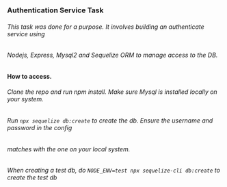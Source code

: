 ### Authentication Service Task

###### This task was done for a purpose. It involves building an authenticate service using

###### Nodejs, Express, Mysql2 and Sequelize ORM to manage access to the DB.

#### How to access.

###### Clone the repo and run npm install. Make sure Mysql is installed locally on your system.

###### Run `npx sequelize db:create` to create the db. Ensure the username and password in the config

###### matches with the one on your local system.

###### When creating a test db, do `NODE_ENV=test npx sequelize-cli db:create` to create the test db